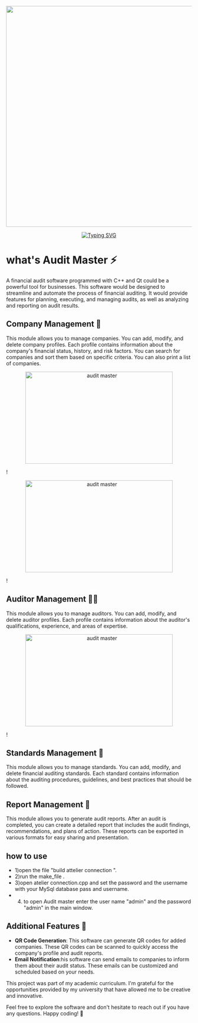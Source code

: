 

<p align="center">
  <img src="https://github.com/rayen-feb/Audit_Master/assets/131598929/ba5fdee1-fa30-4c7e-bfb6-3130d27cf01b" alt="audit master " " width="1100" height="600"></p>
<p align="center">
<a href="https://git.io/typing-svg"><img src="https://readme-typing-svg.demolab.com?font=Fira+Code&size=25&pause=1000&color=F71E1E&background=9B460900&center=true&random=false&width=435&lines=Audit+Master+;A+financial+audit+software;+programmed+with+C%2B%2B+" alt="Typing SVG" /></a>

#  what's Audit Master ⚡
A financial audit software programmed with C++ and Qt could be a powerful tool for businesses. This software would be designed to streamline and automate the process of financial auditing. It would provide features for planning, executing, and managing audits, as well as analyzing and reporting on audit results.

## Company Management 🏢

This module allows you to manage companies. You can add, modify, and delete company profiles. Each profile contains information about the company's financial status, history, and risk factors. You can search for companies and sort them based on specific criteria. You can also print a list of companies.

<p align="center">
  <img src="https://github.com/rayen-feb/Audit_Master/assets/131598929/b5d96e08-0c05-4edc-b0ce-7a25a67c8c97" alt="audit master " width="400" height="250"></p>!
 <p align="center">
  <img src="https://github.com/rayen-feb/Audit_Master/assets/131598929/7580aee2-5dae-46b9-b710-3cc2d0b56521" alt="audit master " width="
    400" height="250"></p>!
 
  

## Auditor Management 🕵️‍♂️

This module allows you to manage auditors. You can add, modify, and delete auditor profiles. Each profile contains information about the auditor's qualifications, experience, and areas of expertise. 

<p align="center">
  <img src=" https://github.com/rayen-feb/Audit_Master/assets/131598929/7dd35d11-7a8d-42dd-a9fd-a758f4802d7f " alt="audit master " width="400" height="250"></p>!
  
## Standards Management 📏


This module allows you to manage standards. You can add, modify, and delete financial auditing standards. Each standard contains information about the auditing procedures, guidelines, and best practices that should be followed.


## Report Management 📄


This module allows you to generate audit reports. After an audit is completed, you can create a detailed report that includes the audit findings, recommendations, and plans of action. These reports can be exported in various formats for easy sharing and presentation.
## how to use 
- 1)open the file "build attelier connection ".
 - 2)run the make_file  .
 - 3)open atelier connection.cpp  and set the password and the username  with your  MySql  database  pass and username.
 - 4) to open Audit master    enter the user name  "admin"  and the password "admin" in the main window.
## Additional Features 🌟

- **QR Code Generation**:  This software can generate QR codes for added companies. These QR codes can be scanned to quickly access the company's profile and audit reports.
- **Email Notification**:his software can send emails to companies to inform them about their audit status. These emails can be customized and scheduled based on your needs.
  
This project was part of my academic curriculum. I'm grateful for the opportunities provided by my university that have allowed me to be creative and innovative.

Feel free to explore the software and don't hesitate to reach out if you have any questions. Happy coding! 🚀


